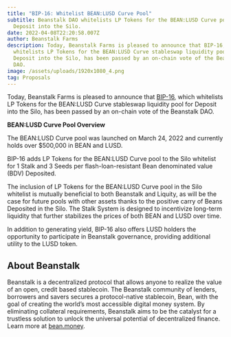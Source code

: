 ```yaml
---
title: "BIP-16: Whitelist BEAN:LUSD Curve Pool"
subtitle: Beanstalk DAO whitelists LP Tokens for the BEAN:LUSD Curve pool for
  Deposit into the Silo.
date: 2022-04-08T22:20:58.007Z
author: Beanstalk Farms
description: Today, Beanstalk Farms is pleased to announce that BIP-16, which
  whitelists LP Tokens for the BEAN:LUSD Curve stableswap liquidity pool for
  Deposit into the Silo, has been passed by an on-chain vote of the Beanstalk
  DAO.
image: /assets/uploads/1920x1080_4.png
tag: Proposals
---
```

<!--StartFragment-->

Today, Beanstalk Farms is pleased to announce that [BIP-16](https://github.com/BeanstalkFarms/Beanstalk/pull/66), which whitelists LP Tokens for the BEAN:LUSD Curve stableswap liquidity pool for Deposit into the Silo, has been passed by an on-chain vote of the Beanstalk DAO. 

**BEAN:LUSD Curve Pool Overview**

The BEAN:LUSD Curve pool was launched on March 24, 2022 and currently holds over $500,000 in BEAN and LUSD. 

BIP-16 adds LP Tokens for the BEAN:LUSD Curve pool to the Silo whitelist for 1 Stalk and 3 Seeds per flash-loan-resistant Bean denominated value (BDV) Deposited. 

The inclusion of LP Tokens for the BEAN:LUSD Curve pool in the Silo whitelist is mutually beneficial to both Beanstalk and Liquity, as will be the case for future pools with other assets thanks to the positive carry of Beans Deposited in the Silo. The Stalk System is designed to incentivize long-term liquidity that further stabilizes the prices of both BEAN and LUSD over time.

In addition to generating yield, BIP-16 also offers LUSD holders the opportunity to participate in Beanstalk governance, providing additional utility to the LUSD token.

## About Beanstalk

Beanstalk is a decentralized protocol that allows anyone to realize the value of an open, credit based stablecoin. The Beanstalk community of lenders, borrowers and savers secures a protocol-native stablecoin, Bean, with the goal of creating the world’s most accessible digital money system. By eliminating collateral requirements, Beanstalk aims to be the catalyst for a trustless solution to unlock the universal potential of decentralized finance. Learn more at [bean.money](http://bean.money).



<!--EndFragment-->